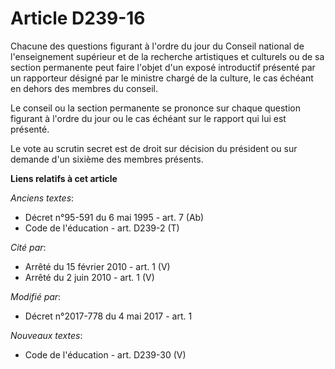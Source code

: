 # Article D239-16

Chacune des questions figurant à l'ordre du jour du Conseil national de l'enseignement supérieur et de la recherche
artistiques et culturels ou de sa section permanente peut faire l'objet d'un exposé introductif présenté par un rapporteur
désigné par le ministre chargé de la culture, le cas échéant en dehors des membres du conseil.

Le conseil ou la section permanente se prononce sur chaque question figurant à l'ordre du jour ou le cas échéant sur le
rapport qui lui est présenté.

Le vote au scrutin secret est de droit sur décision du président ou sur demande d'un sixième des membres présents.

**Liens relatifs à cet article**

_Anciens textes_:

  - Décret n°95-591 du 6 mai 1995 - art. 7 (Ab)
  - Code de l'éducation - art. D239-2 (T)

_Cité par_:

  - Arrêté du 15 février 2010 - art. 1 (V)
  - Arrêté du 2 juin 2010 - art. 1 (V)

_Modifié par_:

  - Décret n°2017-778 du 4 mai 2017 - art. 1

_Nouveaux textes_:

  - Code de l'éducation - art. D239-30 (V)
